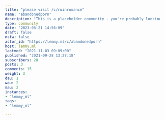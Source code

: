 ```yaml
---
title: "please visit /c/ruinromance" 
name: "abandonedporn"
description: "This is a placeholder community - you're probably looking for [!ruinromance@lemmy.ml](https://lemmy.ml/c/ruinromance) "
type: community
date: "2023-06-21 14:56:09"
draft: false
nsfw: false
actor_id: "https://lemmy.ml/c/abandonedporn"
host: lemmy.ml
lastmod: "2021-11-03 09:09:00"
published: "2021-09-28 13:27:18"
subscribers: 28
posts: 3
comments: 15
weight: 3
dau: 1
wau: 2
mau: 2
instances:
- "lemmy_ml"
tags: 
- "lemmy_ml"

---
```

